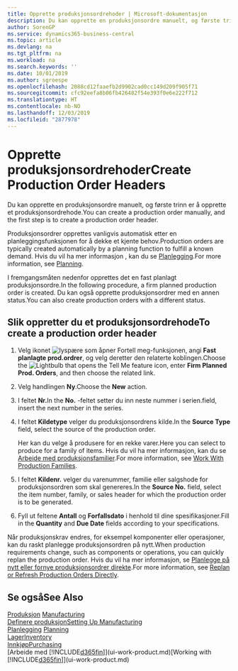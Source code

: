 ```yaml
---
title: Opprette produksjonsordrehoder | Microsoft-dokumentasjon
description: Du kan opprette en produksjonsordre manuelt, og første trinn er å opprette et produksjonsordrehode.
author: SorenGP
ms.service: dynamics365-business-central
ms.topic: article
ms.devlang: na
ms.tgt_pltfrm: na
ms.workload: na
ms.search.keywords: ''
ms.date: 10/01/2019
ms.author: sgroespe
ms.openlocfilehash: 2088cd12faaefb2d9902cad0cc149d209f905f71
ms.sourcegitcommit: cfc92eefa8b06fb426482f54e393f0e6e222f712
ms.translationtype: HT
ms.contentlocale: nb-NO
ms.lasthandoff: 12/03/2019
ms.locfileid: "2877978"
---
```

# <a name="create-production-order-headers"></a><span data-ttu-id="a886d-103">Opprette produksjonsordrehoder</span><span class="sxs-lookup"><span data-stu-id="a886d-103">Create Production Order Headers</span></span>
<span data-ttu-id="a886d-104">Du kan opprette en produksjonsordre manuelt, og første trinn er å opprette et produksjonsordrehode.</span><span class="sxs-lookup"><span data-stu-id="a886d-104">You can create a production order manually, and the first step is to create a production order header.</span></span>

<span data-ttu-id="a886d-105">Produksjonsordrer opprettes vanligvis automatisk etter en planleggingsfunksjonen for å dekke et kjente behov.</span><span class="sxs-lookup"><span data-stu-id="a886d-105">Production orders are typically created automatically by a planning function to fulfill a known demand.</span></span> <span data-ttu-id="a886d-106">Hvis du vil ha mer informasjon , kan du se [Planlegging](production-planning.md).</span><span class="sxs-lookup"><span data-stu-id="a886d-106">For more information, see [Planning](production-planning.md).</span></span>   

<span data-ttu-id="a886d-107">I fremgangsmåten nedenfor opprettes det en fast planlagt produksjonsordre.</span><span class="sxs-lookup"><span data-stu-id="a886d-107">In the following procedure, a firm planned production order is created.</span></span> <span data-ttu-id="a886d-108">Du kan også opprette produksjonsordrer med en annen status.</span><span class="sxs-lookup"><span data-stu-id="a886d-108">You can also create production orders with a different status.</span></span>  

## <a name="to-create-a-production-order-header"></a><span data-ttu-id="a886d-109">Slik oppretter du et produksjonsordrehode</span><span class="sxs-lookup"><span data-stu-id="a886d-109">To create a production order header</span></span>  
1.  <span data-ttu-id="a886d-110">Velg ikonet ![lyspære som åpner Fortell meg-funksjonen](media/ui-search/search_small.png "Fortell hva du vil gjøre"), angi **Fast planlagte prod.ordrer**, og velg deretter den relaterte koblingen.</span><span class="sxs-lookup"><span data-stu-id="a886d-110">Choose the ![Lightbulb that opens the Tell Me feature](media/ui-search/search_small.png "Tell me what you want to do") icon, enter **Firm Planned Prod. Orders**, and then choose the related link.</span></span>  
2.  <span data-ttu-id="a886d-111">Velg handlingen **Ny**.</span><span class="sxs-lookup"><span data-stu-id="a886d-111">Choose the **New** action.</span></span>  
3.  <span data-ttu-id="a886d-112">I feltet **Nr.**</span><span class="sxs-lookup"><span data-stu-id="a886d-112">In the **No.**</span></span> <span data-ttu-id="a886d-113">-feltet setter du inn neste nummer i serien.</span><span class="sxs-lookup"><span data-stu-id="a886d-113">field, insert the next number in the series.</span></span>  
4.  <span data-ttu-id="a886d-114">I feltet **Kildetype** velger du produksjonsordrens kilde.</span><span class="sxs-lookup"><span data-stu-id="a886d-114">In the **Source Type** field, select the source of the production order.</span></span>

    <span data-ttu-id="a886d-115">Her kan du velge å produsere for en rekke varer.</span><span class="sxs-lookup"><span data-stu-id="a886d-115">Here you can select to produce for a family of items.</span></span> <span data-ttu-id="a886d-116">Hvis du vil ha mer informasjon, kan du se [Arbeide med produksjonsfamilier](production-how-work-family.md).</span><span class="sxs-lookup"><span data-stu-id="a886d-116">For more information, see [Work With Production Families](production-how-work-family.md).</span></span>
5.  <span data-ttu-id="a886d-117">I feltet **Kildenr.** velger du varenummer, familie eller salgshode for produksjonsordren som skal genereres.</span><span class="sxs-lookup"><span data-stu-id="a886d-117">In the **Source No.** field, select the item number, family, or sales header for which the production order is to be generated.</span></span>  
6.  <span data-ttu-id="a886d-118">Fyll ut feltene **Antall** og **Forfallsdato** i henhold til dine spesifikasjoner.</span><span class="sxs-lookup"><span data-stu-id="a886d-118">Fill in the **Quantity** and **Due Date** fields according to your specifications.</span></span>  

<span data-ttu-id="a886d-119">Når produksjonskrav endres, for eksempel komponenter eller operasjoner, kan du raskt planlegge produksjonsordren på nytt.</span><span class="sxs-lookup"><span data-stu-id="a886d-119">When production requirements change, such as components or operations, you can quickly replan the production order.</span></span> <span data-ttu-id="a886d-120">Hvis du vil ha mer informasjon, se [Planlegge på nytt eller fornye produksjonsordrer direkte](production-how-to-replan-refresh-production-orders.md).</span><span class="sxs-lookup"><span data-stu-id="a886d-120">For more information, see [Replan or Refresh Production Orders Directly](production-how-to-replan-refresh-production-orders.md).</span></span> 

## <a name="see-also"></a><span data-ttu-id="a886d-121">Se også</span><span class="sxs-lookup"><span data-stu-id="a886d-121">See Also</span></span>  
<span data-ttu-id="a886d-122">[Produksjon](production-manage-manufacturing.md)  </span><span class="sxs-lookup"><span data-stu-id="a886d-122">[Manufacturing](production-manage-manufacturing.md)  </span></span>  
[<span data-ttu-id="a886d-123">Definere produksjon</span><span class="sxs-lookup"><span data-stu-id="a886d-123">Setting Up Manufacturing</span></span>](production-configure-production-processes.md)  
<span data-ttu-id="a886d-124">[Planlegging](production-planning.md)    </span><span class="sxs-lookup"><span data-stu-id="a886d-124">[Planning](production-planning.md)    </span></span>  
[<span data-ttu-id="a886d-125">Lager</span><span class="sxs-lookup"><span data-stu-id="a886d-125">Inventory</span></span>](inventory-manage-inventory.md)  
[<span data-ttu-id="a886d-126">Innkjøp</span><span class="sxs-lookup"><span data-stu-id="a886d-126">Purchasing</span></span>](purchasing-manage-purchasing.md)  
<span data-ttu-id="a886d-127">[Arbeide med [!INCLUDE[d365fin](includes/d365fin_md.md)]](ui-work-product.md)</span><span class="sxs-lookup"><span data-stu-id="a886d-127">[Working with [!INCLUDE[d365fin](includes/d365fin_md.md)]](ui-work-product.md)</span></span>
